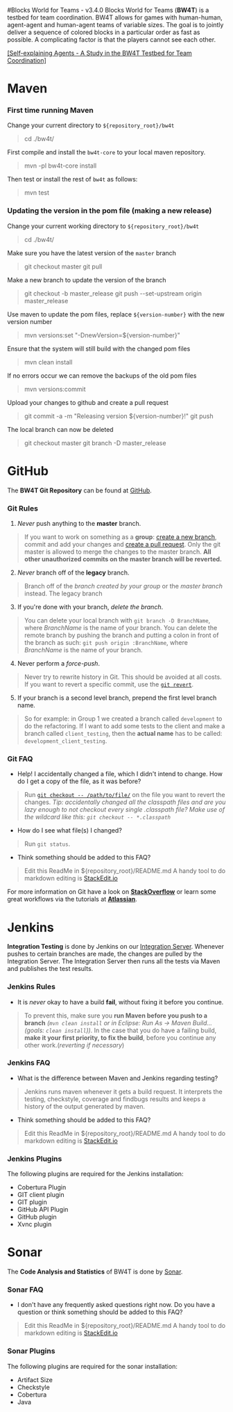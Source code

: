 #Blocks World for Teams - v3.4.0
Blocks World for Teams (**BW4T**) is a testbed for team coordination. BW4T allows for games with human-human, agent-agent and human-agent teams of variable sizes. The goal is to jointly deliver a sequence of colored blocks in a particular order as fast as possible. A complicating factor is that the players cannot see each other.

[[Self-explaining Agents - A Study in the BW4T Testbed for Team Coordination]](http://www.dtic.mil/dtic/tr/fulltext/u2/a550537.pdf)

#  Maven
### First time running Maven
Change your current directory to `${repository_root}/bw4t`
 > cd ./bw4t/
 
First compile and install the `bw4t-core` to your local maven repository.
 > mvn -pl bw4t-core install

Then test or install the rest of `bw4t` as follows:
 > mvn test
 
### Updating the version in the pom file (making a new release)
Change your current working directory to `${repository_root}/bw4t`
 > cd ./bw4t/

Make sure you have the latest version of the `master` branch
 > git checkout master
 > git pull

Make a new branch to update the version of the branch
 > git checkout -b master_release
 > git push --set-upstream origin master_release

Use maven to update the pom files, replace `${version-number}` with the new version number
 > mvn versions:set "-DnewVersion=${version-number}"

Ensure that the system will still build with the changed pom files
 > mvn clean install

If no errors occur we can remove the backups of the old pom files
 > mvn versions:commit

Upload your changes to github and create a pull request
 > git commit -a -m "Releasing version ${version-number}!"
 > git push

The local branch can now be deleted
 > git checkout master
 > git branch -D master_release

#  GitHub <i class="icon-provider-github"></i>
The **BW4T Git Repository** can be found at [GitHub](https://github.com/MartinRogalla/BW4T/).
### <i class="icon-attention"></i>Git Rules
1. <i class="icon-lock"></i>*Never* push anything to the **master** branch. 
 > If you want to work on something as a **group**: [create a new branch][6], commit and add your changes and [create a pull request][5]. Only the git master is allowed to merge the changes to the master branch. **All other unauthorized commits on the master branch will be reverted.**
2. <i class="icon-fork"></i>*Never* branch off of the **legacy** branch.
 > Branch off of the *branch created by your group* or the *master branch* instead. The legacy branch 

3. <i class="icon-trash"></i> If you're done with your branch, *delete the branch*.
 >You can delete your local branch with `git branch -D BranchName`, where *BranchName* is the name of your branch. You can delete the remote branch by pushing the branch and putting a colon in front of the branch as such: `git push origin :BranchName`, where *BranchName* is the name of your branch.

4. <i class="icon-flash"></i> Never perform a *force-push*.
 >Never try to rewrite history in Git. This should be avoided at all costs. If you want to revert a specific commit, use the [`git revert`][4]. 

5. <i class="icon-fork"></i> If your branch is a second level branch, prepend the first level branch name.
 >So for example: in Group 1 we created a branch called `development` to do the refactoring. If I want to add some tests to the client and make a branch called `client_testing`, then the **actual name** has to be called: `development_client_testing`. 

### <i class="icon-help"></i>Git FAQ

 - Help! I accidentally changed a file, which I didn't intend to change. How do I get a copy of the file, as it was before?
 > Run [`git checkout -- /path/to/file/`][1] on the file you want to revert the changes. *Tip: accidentally changed all the classpath files and are you lazy enough to not checkout every single .classpath file? Make use of the wildcard like this: `git checkout -- *.classpath`*

 - How do I see what file(s) I changed?
>Run `git status`.

 - Think something should be added to this FAQ?
> Edit this ReadMe in ${repository_root}/README.md A handy tool to do markdown editing is [StackEdit.io][7]

For more information on Git have a look on [**StackOverflow**][2] or learn some great workflows via the tutorials at [**Atlassian**][3].

# Jenkins <i class="icon-flag-checkered"></i>
**Integration Testing** is done by Jenkins on our [Integration Server](http://ii.tudelft.nl/jenkins/). Whenever pushes to certain branches are made, the changes are pulled by the Integration Server. The Integration Server then runs all the tests via Maven and publishes the test results.
### <i class="icon-attention"></i>Jenkins Rules
 - <i class="icon-attention-alt"></i> It is *never* okay to have a build **fail**, without fixing it before you continue.
 > To prevent this, make sure you **run Maven before you push to a branch** *(`mvn clean install` or in Eclipse: Run As -> Maven Build...(goals: `clean install`))*. In the case that you do have a failing build, **make it your first priority, to fix the build**, before you continue any other work.(*reverting if necessary*)
### <i class="icon-help"></i>Jenkins FAQ 
 - What is the difference between Maven and Jenkins regarding testing?
>Jenkins runs maven whenever it gets a build request. It interprets the testing, checkstyle, coverage and findbugs results and keeps a history of the output generated by maven.

 - Think something should be added to this FAQ?
> Edit this ReadMe in ${repository_root}/README.md A handy tool to do markdown editing is [StackEdit.io][7]

### Jenkins Plugins
The following plugins are required for the Jenkins installation:

 - Cobertura Plugin
 - GIT client plugin
 - GIT plugin 
 - GitHub API Plugin
 - GitHub plugin
 - Xvnc plugin


# Sonar <i class="icon-chart-bar"></i>
The **Code Analysis and Statistics** of BW4T is done by [Sonar](http://ii.tudelft.nl/sonar/).
### <i class="icon-help"></i>Sonar FAQ 
 - I don't have any frequently asked questions right now. Do you have a question or think something should be added to this FAQ?
> Edit this ReadMe in ${repository_root}/README.md A handy tool to do markdown editing is [StackEdit.io][7]
### Sonar Plugins
The following plugins are required for the sonar installation:

 - Artifact Size
 - Checkstyle
 - Cobertura 
 - Java


  [1]: http://gitready.com/beginner/2009/01/11/reverting-files.html
  [2]: https://stackoverflow.com/tags/git/info/
  [3]: https://www.atlassian.com/git/tutorial/
  [4]: https://stackoverflow.com/questions/4114095/revert-to-previous-git-commit
  [5]: https://yangsu.github.io/pull-request-tutorial/
  [6]: https://www.atlassian.com/git/tutorial/git-branches#!checkout
  [7]: https://stackedit.io/
